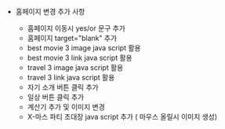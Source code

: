 - 홈페이지 변경 추가 사항

  - 홈페이지 이동시 yes/or 문구 추가
  - 홈페이지 target="blank" 추가
  - best movie 3 image java script 활용
  - best movie 3 link java script 활용
  - travel 3 image java script 활용
  - travel 3 link java script 활용
  - 자기 소개 버튼 클릭 추가
  - 일상 버튼 클릭 추가
  - 계산기 추가 및 이미지 변경
  - X-마스 파티 초대장 java script 추가 ( 마우스 올릴시 이미지 생성)
  
